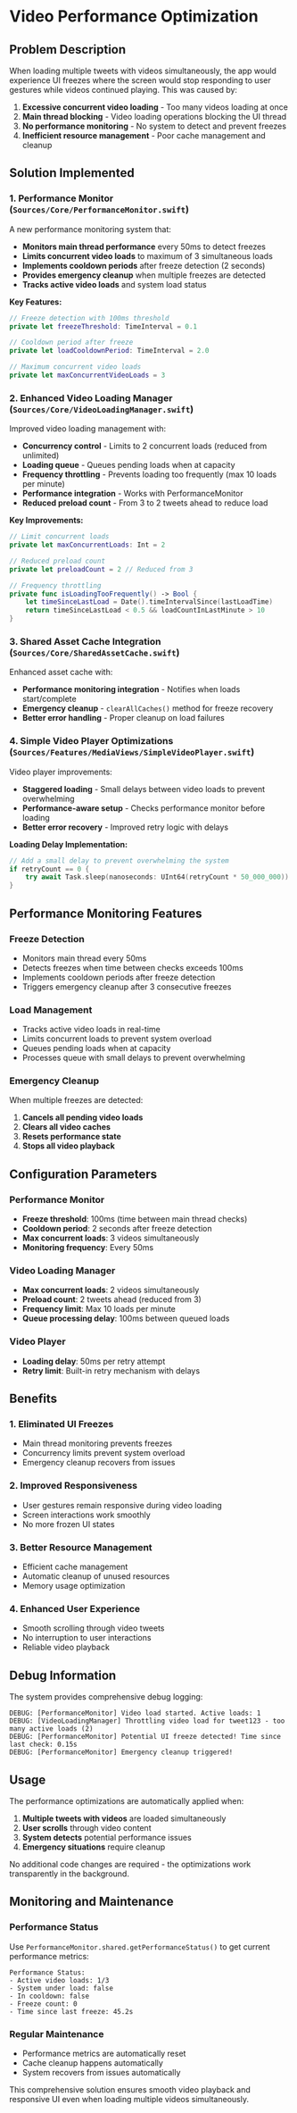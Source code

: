 # Video Performance Optimization

## Problem Description

When loading multiple tweets with videos simultaneously, the app would experience UI freezes where the screen would stop responding to user gestures while videos continued playing. This was caused by:

1. **Excessive concurrent video loading** - Too many videos loading at once
2. **Main thread blocking** - Video loading operations blocking the UI thread
3. **No performance monitoring** - No system to detect and prevent freezes
4. **Inefficient resource management** - Poor cache management and cleanup

## Solution Implemented

### 1. **Performance Monitor** (`Sources/Core/PerformanceMonitor.swift`)

A new performance monitoring system that:
- **Monitors main thread performance** every 50ms to detect freezes
- **Limits concurrent video loads** to maximum of 3 simultaneous loads
- **Implements cooldown periods** after freeze detection (2 seconds)
- **Provides emergency cleanup** when multiple freezes are detected
- **Tracks active video loads** and system load status

**Key Features:**
```swift
// Freeze detection with 100ms threshold
private let freezeThreshold: TimeInterval = 0.1

// Cooldown period after freeze
private let loadCooldownPeriod: TimeInterval = 2.0

// Maximum concurrent video loads
private let maxConcurrentVideoLoads = 3
```

### 2. **Enhanced Video Loading Manager** (`Sources/Core/VideoLoadingManager.swift`)

Improved video loading management with:
- **Concurrency control** - Limits to 2 concurrent loads (reduced from unlimited)
- **Loading queue** - Queues pending loads when at capacity
- **Frequency throttling** - Prevents loading too frequently (max 10 loads per minute)
- **Performance integration** - Works with PerformanceMonitor
- **Reduced preload count** - From 3 to 2 tweets ahead to reduce load

**Key Improvements:**
```swift
// Limit concurrent loads
private let maxConcurrentLoads: Int = 2

// Reduced preload count
private let preloadCount = 2 // Reduced from 3

// Frequency throttling
private func isLoadingTooFrequently() -> Bool {
    let timeSinceLastLoad = Date().timeIntervalSince(lastLoadTime)
    return timeSinceLastLoad < 0.5 && loadCountInLastMinute > 10
}
```

### 3. **Shared Asset Cache Integration** (`Sources/Core/SharedAssetCache.swift`)

Enhanced asset cache with:
- **Performance monitoring integration** - Notifies when loads start/complete
- **Emergency cleanup** - `clearAllCaches()` method for freeze recovery
- **Better error handling** - Proper cleanup on load failures

### 4. **Simple Video Player Optimizations** (`Sources/Features/MediaViews/SimpleVideoPlayer.swift`)

Video player improvements:
- **Staggered loading** - Small delays between video loads to prevent overwhelming
- **Performance-aware setup** - Checks performance monitor before loading
- **Better error recovery** - Improved retry logic with delays

**Loading Delay Implementation:**
```swift
// Add a small delay to prevent overwhelming the system
if retryCount == 0 {
    try await Task.sleep(nanoseconds: UInt64(retryCount * 50_000_000)) // 0.05s delay per retry
}
```

## Performance Monitoring Features

### Freeze Detection
- Monitors main thread every 50ms
- Detects freezes when time between checks exceeds 100ms
- Implements cooldown periods after freeze detection
- Triggers emergency cleanup after 3 consecutive freezes

### Load Management
- Tracks active video loads in real-time
- Limits concurrent loads to prevent system overload
- Queues pending loads when at capacity
- Processes queue with small delays to prevent overwhelming

### Emergency Cleanup
When multiple freezes are detected:
1. **Cancels all pending video loads**
2. **Clears all video caches**
3. **Resets performance state**
4. **Stops all video playback**

## Configuration Parameters

### Performance Monitor
- **Freeze threshold**: 100ms (time between main thread checks)
- **Cooldown period**: 2 seconds after freeze detection
- **Max concurrent loads**: 3 videos simultaneously
- **Monitoring frequency**: Every 50ms

### Video Loading Manager
- **Max concurrent loads**: 2 videos simultaneously
- **Preload count**: 2 tweets ahead (reduced from 3)
- **Frequency limit**: Max 10 loads per minute
- **Queue processing delay**: 100ms between queued loads

### Video Player
- **Loading delay**: 50ms per retry attempt
- **Retry limit**: Built-in retry mechanism with delays

## Benefits

### 1. **Eliminated UI Freezes**
- Main thread monitoring prevents freezes
- Concurrency limits prevent system overload
- Emergency cleanup recovers from issues

### 2. **Improved Responsiveness**
- User gestures remain responsive during video loading
- Screen interactions work smoothly
- No more frozen UI states

### 3. **Better Resource Management**
- Efficient cache management
- Automatic cleanup of unused resources
- Memory usage optimization

### 4. **Enhanced User Experience**
- Smooth scrolling through video tweets
- No interruption to user interactions
- Reliable video playback

## Debug Information

The system provides comprehensive debug logging:

```
DEBUG: [PerformanceMonitor] Video load started. Active loads: 1
DEBUG: [VideoLoadingManager] Throttling video load for tweet123 - too many active loads (2)
DEBUG: [PerformanceMonitor] Potential UI freeze detected! Time since last check: 0.15s
DEBUG: [PerformanceMonitor] Emergency cleanup triggered!
```

## Usage

The performance optimizations are automatically applied when:
1. **Multiple tweets with videos** are loaded simultaneously
2. **User scrolls** through video content
3. **System detects** potential performance issues
4. **Emergency situations** require cleanup

No additional code changes are required - the optimizations work transparently in the background.

## Monitoring and Maintenance

### Performance Status
Use `PerformanceMonitor.shared.getPerformanceStatus()` to get current performance metrics:

```
Performance Status:
- Active video loads: 1/3
- System under load: false
- In cooldown: false
- Freeze count: 0
- Time since last freeze: 45.2s
```

### Regular Maintenance
- Performance metrics are automatically reset
- Cache cleanup happens automatically
- System recovers from issues automatically

This comprehensive solution ensures smooth video playback and responsive UI even when loading multiple videos simultaneously.
